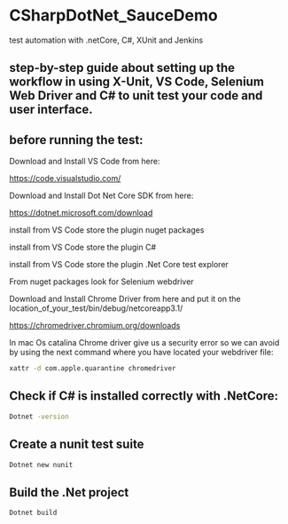 # CSharpDotNet_SauceDemo
test automation with .netCore, C#, XUnit and Jenkins

## step-by-step guide about setting up the workflow in using X-Unit, VS Code, Selenium Web Driver and C# to unit test your code and user interface.
## before running the test:

Download and Install VS Code from here:

https://code.visualstudio.com/ 

Download and Install Dot Net Core SDK from here:

https://dotnet.microsoft.com/download

install from VS Code store the plugin nuget packages

install from VS Code store the plugin C#

install from VS Code store the plugin .Net Core test explorer 

From nuget packages look for Selenium webdriver

Download and Install Chrome Driver from here and put it on the location_of_your_test/bin/debug/netcoreapp3.1/

https://chromedriver.chromium.org/downloads

In mac Os catalina Chrome driver give us a security error so we can avoid by using the next command where you have located your webdriver file:
```bash
xattr -d com.apple.quarantine chromedriver
```
## Check if C# is installed correctly with .NetCore:
```bash
Dotnet -version
```
## Create a nunit test suite
```bash
Dotnet new nunit
```
## Build the .Net project
```bash
Dotnet build
```

